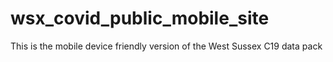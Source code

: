 # wsx_covid_public_mobile_site
This is the mobile device friendly version of the West Sussex C19 data pack 
